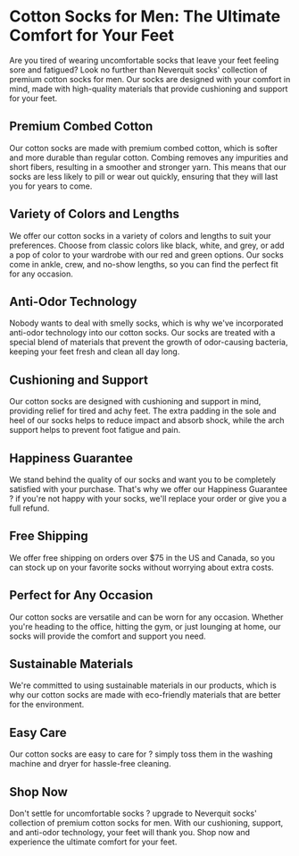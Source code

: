 # Cotton Socks for Men: The Ultimate Comfort for Your Feet

Are you tired of wearing uncomfortable socks that leave your feet feeling sore and fatigued? Look no further than Neverquit socks' collection of premium cotton socks for men. Our socks are designed with your comfort in mind, made with high-quality materials that provide cushioning and support for your feet.

## Premium Combed Cotton

Our cotton socks are made with premium combed cotton, which is softer and more durable than regular cotton. Combing removes any impurities and short fibers, resulting in a smoother and stronger yarn. This means that our socks are less likely to pill or wear out quickly, ensuring that they will last you for years to come.

## Variety of Colors and Lengths

We offer our cotton socks in a variety of colors and lengths to suit your preferences. Choose from classic colors like black, white, and grey, or add a pop of color to your wardrobe with our red and green options. Our socks come in ankle, crew, and no-show lengths, so you can find the perfect fit for any occasion.

## Anti-Odor Technology

Nobody wants to deal with smelly socks, which is why we've incorporated anti-odor technology into our cotton socks. Our socks are treated with a special blend of materials that prevent the growth of odor-causing bacteria, keeping your feet fresh and clean all day long.

## Cushioning and Support

Our cotton socks are designed with cushioning and support in mind, providing relief for tired and achy feet. The extra padding in the sole and heel of our socks helps to reduce impact and absorb shock, while the arch support helps to prevent foot fatigue and pain.

## Happiness Guarantee

We stand behind the quality of our socks and want you to be completely satisfied with your purchase. That's why we offer our Happiness Guarantee ? if you're not happy with your socks, we'll replace your order or give you a full refund.

## Free Shipping

We offer free shipping on orders over $75 in the US and Canada, so you can stock up on your favorite socks without worrying about extra costs.

## Perfect for Any Occasion

Our cotton socks are versatile and can be worn for any occasion. Whether you're heading to the office, hitting the gym, or just lounging at home, our socks will provide the comfort and support you need.

## Sustainable Materials

We're committed to using sustainable materials in our products, which is why our cotton socks are made with eco-friendly materials that are better for the environment.

## Easy Care

Our cotton socks are easy to care for ? simply toss them in the washing machine and dryer for hassle-free cleaning.

## Shop Now

Don't settle for uncomfortable socks ? upgrade to Neverquit socks' collection of premium cotton socks for men. With our cushioning, support, and anti-odor technology, your feet will thank you. Shop now and experience the ultimate comfort for your feet.
